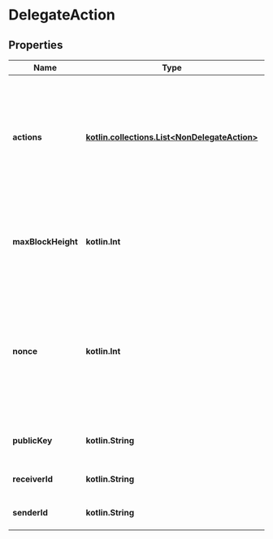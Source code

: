
# DelegateAction

## Properties
| Name | Type | Description | Notes |
| ------------ | ------------- | ------------- | ------------- |
| **actions** | [**kotlin.collections.List&lt;NonDelegateAction&gt;**](NonDelegateAction.md) | List of actions to be executed.  With the meta transactions MVP defined in NEP-366, nested DelegateActions are not allowed. A separate type is used to enforce it. |  |
| **maxBlockHeight** | **kotlin.Int** | The maximal height of the block in the blockchain below which the given DelegateAction is valid. |  |
| **nonce** | **kotlin.Int** | Nonce to ensure that the same delegate action is not sent twice by a relayer and should match for given account&#39;s &#x60;public_key&#x60;. After this action is processed it will increment. |  |
| **publicKey** | **kotlin.String** | Public key used to sign this delegated action. |  |
| **receiverId** | **kotlin.String** | Receiver of the delegated actions. |  |
| **senderId** | **kotlin.String** | Signer of the delegated actions |  |




